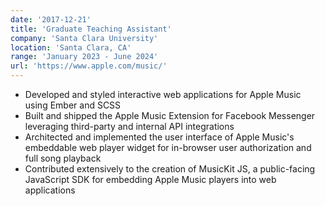 ```yaml
---
date: '2017-12-21'
title: 'Graduate Teaching Assistant'
company: 'Santa Clara University'
location: 'Santa Clara, CA'
range: 'January 2023 - June 2024'
url: 'https://www.apple.com/music/'
---
```


- Developed and styled interactive web applications for Apple Music using Ember and SCSS
- Built and shipped the Apple Music Extension for Facebook Messenger leveraging third-party and internal API integrations
- Architected and implemented the user interface of Apple Music's embeddable web player widget for in-browser user authorization and full song playback
- Contributed extensively to the creation of MusicKit JS, a public-facing JavaScript SDK for embedding Apple Music players into web applications
